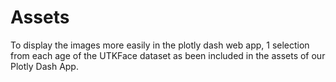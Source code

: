 # Assets

To display the images more easily in the plotly dash web app, 1 selection from each age of the UTKFace dataset as been included in the assets of our Plotly Dash App.